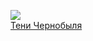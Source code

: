 ![](/books/sf_action/Александр%20Дядищев/Тени%20Чернобыля.jpg)  
[Тени Чернобыля](/books/sf_action/Александр%20Дядищев/Тени%20Чернобыля)
